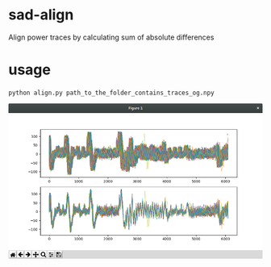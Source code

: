 # sad-align
Align power traces by calculating sum of absolute differences
# usage
`python align.py path_to_the_folder_contains_traces_og.npy`

![Screenshot](Figure1.png)
